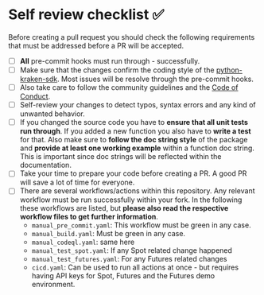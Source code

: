 # Self review checklist ✅

Before creating a pull request you should check the following requirements that must be addressed before a PR will be accepted.

- [ ] **All** pre-commit hooks must run through - successfully.
- [ ] Make sure that the changes confirm the coding style of the [python-kraken-sdk](https://github.com/btschwertfeger/python-kraken-sdk). Most issues will be resolve through the pre-commit hooks.
- [ ] Also take care to follow the community guidelines and the [Code of Conduct](./CODE_OF_CONDUCT.md).
- [ ] Self-review your changes to detect typos, syntax errors and any kind of unwanted behavior.
- [ ] If you changed the source code you have to **ensure that all unit tests run through**. If you added a new function you also have to **write a test** for that. Also make sure to **follow the doc string style** of the package and **provide at least one working example** within a function doc string. This is important since doc strings will be reflected within the documentation.
- [ ] Take your time to prepare your code before creating a PR. A good PR will save a lot of time for everyone.
- [ ] There are several workflows/actions within this repository. Any relevant workflow must be run successfully within your fork. In the following these workflows are listed, but **please also read the respective workflow files to get further information**.
  - `manual_pre_commit.yaml`: This workflow must be green in any case.
  - `manual_build.yaml`: Must be green in any case.
  - `manual_codeql.yaml`: same here
  - `manual_test_spot.yaml`: If any Spot related change happened
  - `manual_test_futures.yaml`: For any Futures related changes
  - `cicd.yaml`: Can be used to run all actions at once - but requires having API keys for Spot, Futures and the Futures demo environment.
